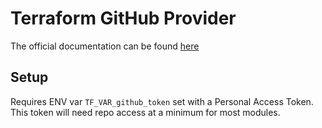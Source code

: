# Terraform GitHub Provider

The official documentation can be found [here](https://registry.terraform.io/providers/integrations/github/latest/docs)

## Setup

Requires ENV var `TF_VAR_github_token` set with a Personal Access Token. This token will need repo access at a minimum for most modules.
